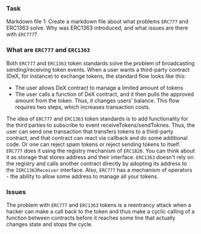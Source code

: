 ### Task
Markdown file 1: Create a markdown file about what problems `ERC777` and ERC1363 solve. Why was ERC1363 introduced, and what issues are there with `ERC777`?

### What are `ERC777` and `ERC1363` 
Both `ERC777` and `ERC1363` token standards solve the problem of broadcasting sending/receiving token events. When a user wants a third-party contract (DeX, for instance) to exchange tokens, the standard flow looks like this:
- The user allows DeX contract to manage a limited amount of tokens
- The user calls a function of DeX contract, and it then pulls the approved amount from the token. Thus, it changes users' balance.
This flow requires two steps, which increases transaction costs.

The idea of  `ERC777` and `ERC1363` token standards is to add functionality for the third parties to subscribe to event receiveTokens/sendToknes. Thus, the user can send one transaction that transfers tokens to a third-party contract, and that contract can react via callback and do some additional code. Or one can reject spam tokens or reject sending tokens to itself. `ERC777` does it using the registry mechanism of `ERC1820`. You can think about it as storage that stores address and their interface. `ERC1363` doesn't rely on the registry and calls another contract directly by adopting its address to the `IERC1363Receiver` interface. Also, `ERC777` has a mechanism of operators - the ability to allow some address to manage all your tokens.

### Issues
The problem with `ERC777` and `ERC1363` tokens is a reentrancy attack when a hacker can make a call back to the token and thus make a cyclic calling of a function between contracts before it reaches some line that actually changes state and stops the cycle.